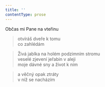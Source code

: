 ```yaml
---
title: ''
contentType: prose
---
```


>   

>   

Občas mi Pane na vteřinu

> otvíráš dveře k tomu  
> co zahlédám

> Živá jablka na holém podzimním stromu  
> veselé zjevení jeřabin v aleji  
> moje dávné sny a život k nim

> a věčný opak ztráty  
> v níž se nacházím
